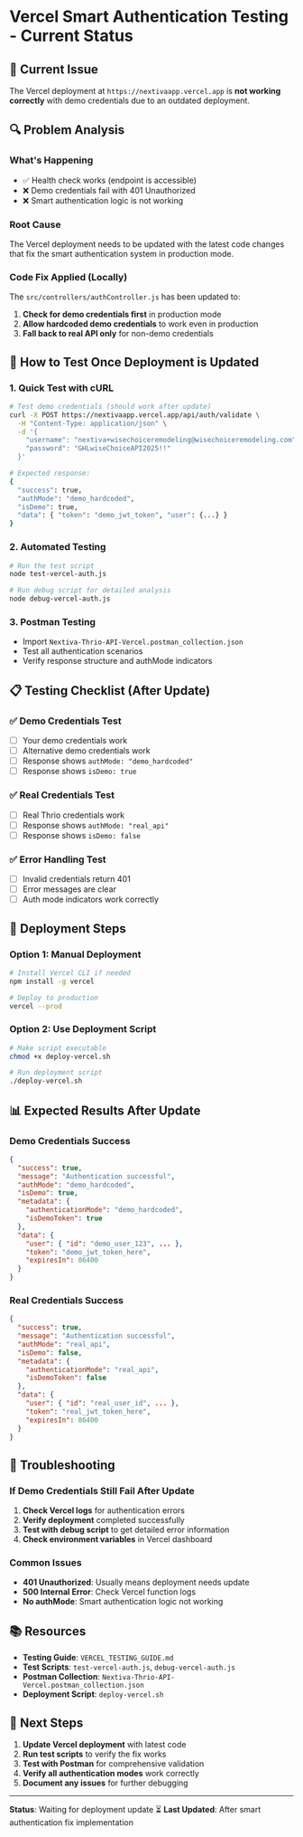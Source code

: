 # Vercel Smart Authentication Testing - Current Status

## 🚨 Current Issue

The Vercel deployment at `https://nextivaapp.vercel.app` is **not working correctly** with demo credentials due to an outdated deployment.

## 🔍 Problem Analysis

### What's Happening
- ✅ Health check works (endpoint is accessible)
- ❌ Demo credentials fail with 401 Unauthorized
- ❌ Smart authentication logic is not working

### Root Cause
The Vercel deployment needs to be updated with the latest code changes that fix the smart authentication system in production mode.

### Code Fix Applied (Locally)
The `src/controllers/authController.js` has been updated to:
1. **Check for demo credentials first** in production mode
2. **Allow hardcoded demo credentials** to work even in production
3. **Fall back to real API only** for non-demo credentials

## 🎯 How to Test Once Deployment is Updated

### 1. Quick Test with cURL
```bash
# Test demo credentials (should work after update)
curl -X POST https://nextivaapp.vercel.app/api/auth/validate \
  -H "Content-Type: application/json" \
  -d '{
    "username": "nextiva+wisechoiceremodeling@wisechoiceremodeling.com",
    "password": "GHLwiseChoiceAPI2025!!"
  }'

# Expected response:
{
  "success": true,
  "authMode": "demo_hardcoded",
  "isDemo": true,
  "data": { "token": "demo_jwt_token", "user": {...} }
}
```

### 2. Automated Testing
```bash
# Run the test script
node test-vercel-auth.js

# Run debug script for detailed analysis
node debug-vercel-auth.js
```

### 3. Postman Testing
- Import `Nextiva-Thrio-API-Vercel.postman_collection.json`
- Test all authentication scenarios
- Verify response structure and authMode indicators

## 📋 Testing Checklist (After Update)

### ✅ Demo Credentials Test
- [ ] Your demo credentials work
- [ ] Alternative demo credentials work
- [ ] Response shows `authMode: "demo_hardcoded"`
- [ ] Response shows `isDemo: true`

### ✅ Real Credentials Test
- [ ] Real Thrio credentials work
- [ ] Response shows `authMode: "real_api"`
- [ ] Response shows `isDemo: false`

### ✅ Error Handling Test
- [ ] Invalid credentials return 401
- [ ] Error messages are clear
- [ ] Auth mode indicators work correctly

## 🚀 Deployment Steps

### Option 1: Manual Deployment
```bash
# Install Vercel CLI if needed
npm install -g vercel

# Deploy to production
vercel --prod
```

### Option 2: Use Deployment Script
```bash
# Make script executable
chmod +x deploy-vercel.sh

# Run deployment script
./deploy-vercel.sh
```

## 📊 Expected Results After Update

### Demo Credentials Success
```json
{
  "success": true,
  "message": "Authentication successful",
  "authMode": "demo_hardcoded",
  "isDemo": true,
  "metadata": {
    "authenticationMode": "demo_hardcoded",
    "isDemoToken": true
  },
  "data": {
    "user": { "id": "demo_user_123", ... },
    "token": "demo_jwt_token_here",
    "expiresIn": 86400
  }
}
```

### Real Credentials Success
```json
{
  "success": true,
  "message": "Authentication successful",
  "authMode": "real_api",
  "isDemo": false,
  "metadata": {
    "authenticationMode": "real_api",
    "isDemoToken": false
  },
  "data": {
    "user": { "id": "real_user_id", ... },
    "token": "real_jwt_token_here",
    "expiresIn": 86400
  }
}
```

## 🔧 Troubleshooting

### If Demo Credentials Still Fail After Update
1. **Check Vercel logs** for authentication errors
2. **Verify deployment** completed successfully
3. **Test with debug script** to get detailed error information
4. **Check environment variables** in Vercel dashboard

### Common Issues
- **401 Unauthorized**: Usually means deployment needs update
- **500 Internal Error**: Check Vercel function logs
- **No authMode**: Smart authentication logic not working

## 📚 Resources

- **Testing Guide**: `VERCEL_TESTING_GUIDE.md`
- **Test Scripts**: `test-vercel-auth.js`, `debug-vercel-auth.js`
- **Postman Collection**: `Nextiva-Thrio-API-Vercel.postman_collection.json`
- **Deployment Script**: `deploy-vercel.sh`

## 📝 Next Steps

1. **Update Vercel deployment** with latest code
2. **Run test scripts** to verify the fix works
3. **Test with Postman** for comprehensive validation
4. **Verify all authentication modes** work correctly
5. **Document any issues** for further debugging

---

**Status**: Waiting for deployment update ⏳
**Last Updated**: After smart authentication fix implementation